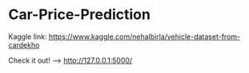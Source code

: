 # Car-Price-Prediction

Kaggle link: https://www.kaggle.com/nehalbirla/vehicle-dataset-from-cardekho

Check it out! -->  http://127.0.0.1:5000/
